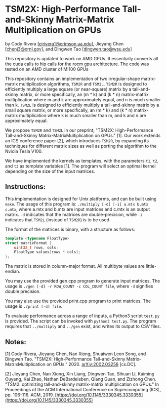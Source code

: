 
TSM2X: High-Performance Tall-and-Skinny Matrix-Matrix Multiplication on GPUs
=============================================================

by
Cody Rivera [cjrivera1@crimson.ua.edu],
Jieyang Chen [chenj3@ornl.gov], and
Dingwen Tao [dingwen.tao@wsu.edu]

This repository is updated to work on AMD GPUs. It essentially converts all the cuda calls to hip calls for the rocm gpu architecture. The code was tested on an AMD cluster of MI100 GPUs

This repository contains an implementation of two irregular-shape matrix-matrix
multiplication algorithms, `TSM2R` and `TSM2L`. `TSM2R` is designed to efficiently
multiply a large square (or near-square) matrix by a tall-and-skinny matrix, or
more specifically, an (m * k) and (k * n) matrix-matrix multiplication where
m and k are approximately equal, and n is much smaller than k. `TSM2L` is designed
to efficiently multiply a tall-and-skinny matrix by a small square matrix, or
more specifically, an (m * k) and (k * n) matrix-matrix multiplication where 
k is much smaller than m, and k and n are approximately equal.

We propose `TSM2R` and `TSM2L` in our preprint,
"TSM2X: High-Performance Tall-and-Skinny Matrix-MatrixMultiplication on GPUs." [1].
Our work extends an ICS conference paper [2], which introduces `TSM2R`, by expanding
its techniques for different matrix sizes as well as porting the algorithm to the Nvidia
Tesla V100.

We have implemented the kernels as templates, with the parameters `t1`, `t2`, and `t3` as
template variables [1]. The program will select an optimal kernel depending on the 
size of the input matrices. 



Instructions:
-------------

This implementation is designed for Unix platforms, and can be built using
`make`. The usage of this program is: 
`./multiply [-d] [-i] a.mtx b.mtx c.mtx`,
where a.mtx and b.mtx are input matrices and c.mtx is an output matrix.
`-d` indicates that the matrices are double-precision, while `-i` indicates
that `TSM2L` (instead of `TSM2R`) is to be used.


The format of the matrices is binary, with a structure as follows:

```C++
template <typename FloatType>
struct matrixFormat {
    uint32_t rows, cols;
    FloatType values[rows * cols];
};
```

The matrix is stored in column-major format.
All multibyte values are little-endian.

You may use the provided gen.cpp program to generate input
matrices. The usage is `./gen [-d] -r ROW_COUNT -c COL_COUNT file`,
where `-d` signifies double precision.

You may also use the provided print.cpp program to print matrices.
The usage is `./print [-d] file`.

To evaluate performance across a range of inputs, a Python3 script
`test.py` is provided. The script can be invoked with 
`python3 test.py`. The program requires that `../multiply` and
`../gen` exist, and writes its output to CSV files.

Notes:
------

[1] Cody Rivera, Jieyang Chen, Nan Xiong, Shuaiwen Leon Song, and Dingwen Tao. "TSM2X: High-Performance Tall-and-Skinny Matrix-MatrixMultiplication on GPUs." 
2020. [arXiv:2002.03258](https://arxiv.org/abs/2002.03258v4) [cs.DC].

[2] Jieyang Chen, Nan Xiong, Xin Liang, Dingwen Tao, Sihuan Li, Kaiming Ouyang, Kai Zhao, Nathan DeBardeleben, Qiang Guan, and Zizhong Chen. 
"TSM2: optimizing tall-and-skinny matrix-matrix multiplication on GPUs." 
In Proceedings of the ACM International Conference on Supercomputing (ICS), pp. 106-116. ACM, 2019. 
[https://doi.org/10.1145/3330345.3330355](https://doi.org/10.1145/3330345.3330355)
